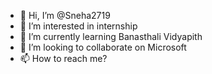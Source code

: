 - 👋 Hi, I’m @Sneha2719
- 👀 I’m interested in internship
- 🌱 I’m currently learning Banasthali Vidyapith
- 💞️ I’m looking to collaborate on Microsoft
- 📫 How to reach me?

<!---
Sneha2719/Sneha2719 is a ✨ special ✨ repository because its `README.md` (this file) appears on your GitHub profile.
You can click the Preview link to take a look at your changes.
--->
